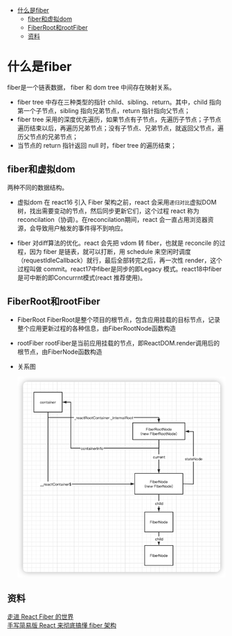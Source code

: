 - [什么是fiber](#什么是fiber)
  - [fiber和虚拟dom](#fiber和虚拟dom)
  - [FiberRoot和rootFiber](#fiberroot和rootfiber)
  - [资料](#资料)

# 什么是fiber

fiber是一个链表数据， fiber 和 dom tree 中间存在映射关系。

- fiber tree 中存在三种类型的指针 child、sibling、return。其中，child 指向第一个子节点，sibling 指向兄弟节点，return 指针指向父节点；
- fiber tree 采用的深度优先遍历，如果节点有子节点，先遍历子节点；子节点遍历结束以后，再遍历兄弟节点；没有子节点、兄弟节点，就返回父节点，遍历父节点的兄弟节点；
- 当节点的 return 指针返回 null 时，fiber tree 的遍历结束；

## fiber和虚拟dom

两种不同的数据结构。

- 虚拟dom
在 react16 引入 Fiber 架构之前，react 会采用```递归对比```虚拟DOM树，找出需要变动的节点，然后同步更新它们，这个过程 react 称为reconcilation（协调）。在reconcilation期间，react 会一直占用浏览器资源，会导致用户触发的事件得不到响应。

- fiber
对diff算法的优化。react 会先把 vdom 转 fiber，也就是 reconcile 的过程，因为 fiber 是链表，就可以打断，用 schedule 来空闲时调度（requestIdleCallback）就行，最后全部转完之后，再一次性 render，这个过程叫做 commit。react17中fiber是同步的即Legacy 模式。react18中fiber是可中断的即Concurrnt模式(react 推荐使用)。

## FiberRoot和rootFiber

- FiberRoot
  FiberRoot是整个项目的根节点，包含应用挂载的目标节点，记录整个应用更新过程的各种信息，由FiberRootNode函数构造
- rootFiber
  rootFiber是当前应用挂载的节点，即ReactDOM.render调用后的根节点，由FiberNode函数构造
- 关系图

  ![关系图](./asset/1.png)

## 资料

[走进 React Fiber 的世界](https://developer.aliyun.com/article/782946)  
[手写简易版 React 来彻底搞懂 fiber 架构](https://juejin.cn/post/7063321486135656479)  
